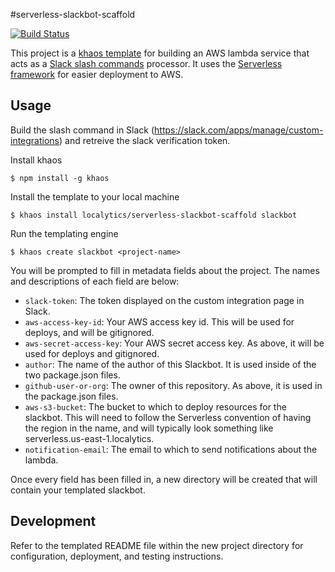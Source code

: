 #serverless-slackbot-scaffold

[![Build Status](https://travis-ci.com/localytics/serverless-slackbot-scaffold.svg?token=kQUiABmGkzyHdJdMnCnv&branch=master)](https://travis-ci.com/localytics/serverless-slackbot-scaffold)

This project is a [khaos template](https://github.com/segmentio/khaos) for building an AWS lambda service that acts as a [Slack slash commands](https://api.slack.com/slash-commands) processor. It uses the [Serverless framework](https://github.com/serverless/serverless) for easier deployment to AWS.

## Usage

Build the slash command in Slack (<https://slack.com/apps/manage/custom-integrations>) and retreive the slack verification token.

Install khaos

    $ npm install -g khaos

Install the template to your local machine

    $ khaos install localytics/serverless-slackbot-scaffold slackbot

Run the templating engine

    $ khaos create slackbot <project-name>

You will be prompted to fill in metadata fields about the project. The names and descriptions of each field are below:

* `slack-token`: The token displayed on the custom integration page in Slack.
* `aws-access-key-id`: Your AWS access key id. This will be used for deploys, and will be gitignored.
* `aws-secret-access-key`: Your AWS secret access key. As above, it will be used for deploys and gitignored.
* `author`: The name of the author of this Slackbot. It is used inside of the two package.json files.
* `github-user-or-org`: The owner of this repository. As above, it is used in the package.json files.
* `aws-s3-bucket`: The bucket to which to deploy resources for the slackbot. This will need to follow the Serverless convention of having the region in the name, and will typically look something like serverless.us-east-1.localytics.
* `notification-email`: The email to which to send notifications about the lambda.

Once every field has been filled in, a new directory will be created that will contain your templated slackbot.

## Development

Refer to the templated README file within the new project directory for configuration, deployment, and testing instructions.
